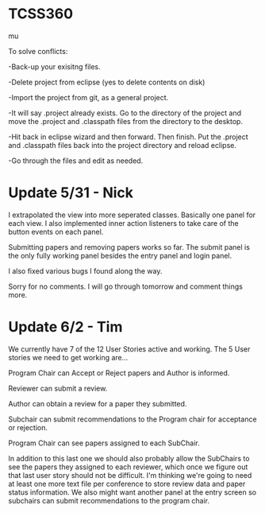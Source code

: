 TCSS360
=======

mu

To solve conflicts:

-Back-up your exisitng files.

-Delete project from eclipse (yes to delete contents on disk)

-Import the project from git, as a general project.

-It will say .project already exists. Go to the directory of the project and move the .project and .classpath files from the directory to the desktop.

-Hit back in eclipse wizard and then forward. Then finish. Put the .project and .classpath files back into the project directory and reload eclipse.

-Go through the files and edit as needed.

Update 5/31 - Nick
==================
I extrapolated the view into more seperated classes. Basically one panel for each view. I also implemented inner action listeners to take care of the button events on each panel.

Submitting papers and removing papers works so far. The submit panel is the only fully working panel besides the entry panel and login panel.

I also fixed various bugs I found along the way.

Sorry for no comments. I will go through tomorrow and comment things more.


Update 6/2 - Tim
================

We currently have 7 of the 12 User Stories active and working. The 5 User stories we need to get working are...

Program Chair can Accept or Reject papers and Author is informed.

Reviewer can submit a review.

Author can obtain a review for a paper they submitted.

Subchair can submit recommendations to the Program chair for acceptance or rejection.

Program Chair can see papers assigned to each SubChair.

In addition to this last one we should also probably allow the SubChairs to see the papers they assigned to each reviewer, which once we figure out that last user story
should not be difficult. I'm thinking we're going to need at least one more text file per conference to store review data and paper status information.
We also might want another panel at the entry screen so subchairs can submit recommendations to the program chair. 